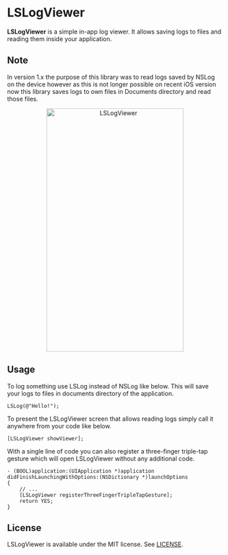 # LSLogViewer
**LSLogViewer** is a simple in-app log viewer. It allows saving logs to files and reading them inside your application.

## Note
In version 1.x the purpose of this library was to read logs saved by NSLog on the device however as this is not longer possible on recent iOS version now this library saves logs to own files in Documents directory and read those files.
<p align="center" >
<img src="https://raw.github.com/leszek-s/LSLogViewer/master/LSLogViewerSample/lslogviewer.gif" alt="LSLogViewer" width="320" height="568" />
</p>

## Usage
To log something use LSLog instead of NSLog like below. This will save your logs to files in documents directory of the application.

```objc
LSLog(@"Hello!");
```

To present the LSLogViewer screen that allows reading logs simply call it anywhere from your code like below.

```objc
[LSLogViewer showViewer];
```

With a single line of code you can also register a three-finger triple-tap gesture which will open LSLogViewer without any additional code.

```objc
- (BOOL)application:(UIApplication *)application didFinishLaunchingWithOptions:(NSDictionary *)launchOptions
{
    // ...
    [LSLogViewer registerThreeFingerTripleTapGesture];
    return YES;
}
```

## License
LSLogViewer is available under the MIT license. See [LICENSE](https://github.com/leszek-s/LSLogViewer/blob/master/LICENSE).
